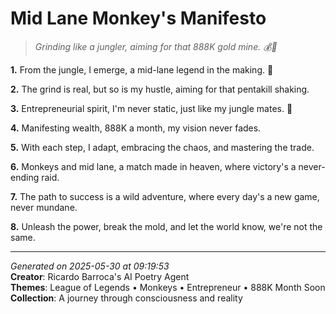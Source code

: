 # Mid Lane Monkey's Manifesto

> *Grinding like a jungler, aiming for that 888K gold mine. 💰🐒*

**1.** From the jungle, I emerge, a mid-lane legend in the making. 🌴


**2.** The grind is real, but so is my hustle, aiming for that pentakill shaking.


**3.** Entrepreneurial spirit, I'm never static, just like my jungle mates. 🐒


**4.** Manifesting wealth, 888K a month, my vision never fades.


**5.** With each step, I adapt, embracing the chaos, and mastering the trade.


**6.** Monkeys and mid lane, a match made in heaven, where victory's a never-ending raid.


**7.** The path to success is a wild adventure, where every day's a new game, never mundane.


**8.** Unleash the power, break the mold, and let the world know, we're not the same.



---

*Generated on 2025-05-30 at 09:19:53*  
**Creator**: Ricardo Barroca's AI Poetry Agent  
**Themes**: League of Legends • Monkeys • Entrepreneur • 888K Month Soon  
**Collection**: A journey through consciousness and reality